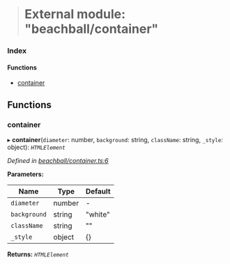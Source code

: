 > # External module: "beachball/container"

### Index

#### Functions

* [container](_beachball_container_.md#container)

## Functions

###  container

▸ **container**(`diameter`: number, `background`: string, `className`: string, `_style`: object): *`HTMLElement`*

*Defined in [beachball/container.ts:6](https://github.com/polkadot-js/ui/blob/5da5645/packages/ui-identicon/src/beachball/container.ts#L6)*

**Parameters:**

Name | Type | Default |
------ | ------ | ------ |
`diameter` | number | - |
`background` | string | "white" |
`className` | string | "" |
`_style` | object |  {} |

**Returns:** *`HTMLElement`*